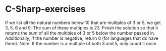 # C-Sharp-exercises

If we list all the natural numbers below 10 that are multiples of 3 or 5, we get 3, 5, 6 and 9.
 The sum of these multiples is 23.
 Finish the solution so that it returns the sum of all the multiples of 3 or 5 below the number passed in. 
 Additionally, if the number is negative, return 0 (for languages that do have them).
 Note: If the number is a multiple of both 3 and 5, only count it once.
